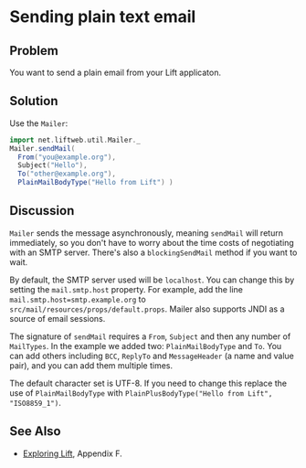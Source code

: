 Sending plain text email
========================

Problem
-------

You want to send a plain email from your Lift applicaton.

Solution
--------

Use the `Mailer`:

```scala
import net.liftweb.util.Mailer._
Mailer.sendMail(
  From("you@example.org"),
  Subject("Hello"),
  To("other@example.org"),
  PlainMailBodyType("Hello from Lift") )
```


Discussion
----------

`Mailer` sends the message asynchronously, meaning `sendMail` will return immediately, so you don't have to worry about the time costs of negotiating with an SMTP server. There's also a `blockingSendMail` method if you want to wait.

By default, the SMTP server used will be `localhost`.  You can change this by setting the `mail.smtp.host` property. For example, add the line `mail.smtp.host=smtp.example.org` to `src/mail/resources/props/default.props`.  Mailer also supports JNDI as a source of email sessions.
 
The signature of `sendMail` requires a `From`, `Subject` and then any number of `MailTypes`.  In the example we added two: `PlainMailBodyType` and `To`.  You can add others including `BCC`, `ReplyTo` and `MessageHeader` (a name and value pair), and you can add them multiple times.

The default character set is UTF-8.  If you need to change this replace the use of `PlainMailBodyType` with `PlainPlusBodyType("Hello from Lift", "ISO8859_1")`.

See Also
--------

* [Exploring Lift](http://exploring.liftweb.net/master/index-F.html#toc-Appendix-F), Appendix F.


